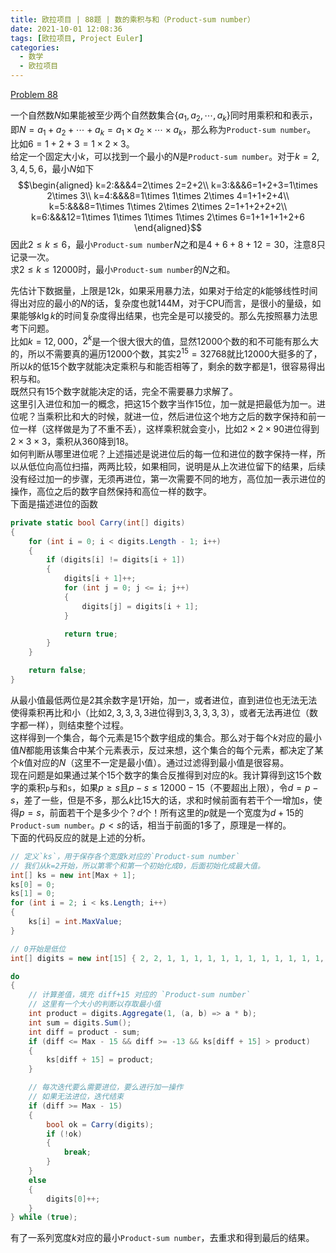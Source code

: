 ```yaml
---
title: 欧拉项目 | 88题 | 数的乘积与和（Product-sum number）
date: 2021-10-01 12:08:36
tags: [欧拉项目, Project Euler]
categories:
  - 数学
  - 欧拉项目
---
```

[Problem 88](https://projecteuler.net/problem=88)

一个自然数$N$如果能被至少两个自然数集合$\{a_1,a_2,\cdots,a_k\}$同时用乘积和和表示，即$N=a_1+a_2+\cdots+a_k=a_1\times a_2\times\cdots\times a_k$，那么称为`Product-sum number`。  
比如$6=1+2+3=1\times 2\times 3$。  
给定一个固定大小$k$，可以找到一个最小的$N$是`Product-sum number`。对于$k=2,3,4,5,6$，最小$N$如下
$$\begin{aligned}
k=2:&&&4=2\times 2=2+2\\
k=3:&&&6=1+2+3=1\times 2\times 3\\
k=4:&&&8=1\times 1\times 2\times 4=1+1+2+4\\
k=5:&&&8=1\times 1\times 2\times 2\times 2=1+1+2+2+2\\
k=6:&&&12=1\times 1\times 1\times 1\times 2\times 6=1+1+1+1+2+6
\end{aligned}$$
因此$2\leq k\leq 6$，最小`Product-sum number`$N$之和是$4+6+8+12=30$，注意8只记录一次。  
求$2\leq k\leq 12000$时，最小`Product-sum number`的$N$之和。

<!-- more -->

先估计下数据量，上限是12k，如果采用暴力法，如果对于给定的$k$能够线性时间得出对应的最小的$N$的话，复杂度也就144M，对于CPU而言，是很小的量级，如果能够$k\lg k$的时间复杂度得出结果，也完全是可以接受的。那么先按照暴力法思考下问题。  
比如$k=12,000$，$2^k$是一个很大很大的值，显然12000个数的和不可能有那么大的，所以不需要真的遍历12000个数，其实$2^{15}=32768$就比12000大挺多的了，所以$k$的低15个数字就能决定乘积与和能否相等了，剩余的数字都是1，很容易得出积与和。  
既然只有15个数字就能决定的话，完全不需要暴力求解了。  
这里引入进位和加一的概念，把这15个数字当作15位，加一就是把最低为加一。进位呢？当乘积比和大的时候，就进一位，然后进位这个地方之后的数字保持和前一位一样（这样做是为了不重不丢），这样乘积就会变小，比如$2\times 2\times 90$进位得到$2\times 3\times 3$，乘积从360降到18。  
如何判断从哪里进位呢？上述描述是说进位后的每一位和进位的数字保持一样，所以从低位向高位扫描，两两比较，如果相同，说明是从上次进位留下的结果，后续没有经过加一的步骤，无须再进位，第一次需要不同的地方，高位加一表示进位的操作，高位之后的数字自然保持和高位一样的数字。  
下面是描述进位的函数
```csharp
private static bool Carry(int[] digits)
{
    for (int i = 0; i < digits.Length - 1; i++)
    {
        if (digits[i] != digits[i + 1])
        {
            digits[i + 1]++;
            for (int j = 0; j <= i; j++)
            {
                digits[j] = digits[i + 1];
            }

            return true;
        }
    }

    return false;
}
```
从最小值最低两位是2其余数字是1开始，加一，或者进位，直到进位也无法无法使得乘积再比和小（比如$2,3,3,3,3$进位得到$3,3,3,3,3$），或者无法再进位（数字都一样），则结束整个过程。  
这样得到一个集合，每个元素是15个数字组成的集合。那么对于每个$k$对应的最小值$N$都能用该集合中某个元素表示，反过来想，这个集合的每个元素，都决定了某个$k$值对应的$N$（这里不一定是最小值）。通过过滤得到最小值是很容易。  
现在问题是如果通过某个15个数字的集合反推得到对应的$k$。我计算得到这15个数字的乘积`p`与和`s`，如果$p\geq s$且$p-s\leq 12000-15$（不要超出上限），令$d=p-s$，差了一些，但是不多，那么$k$比15大的话，求和时候前面有若干个一增加$s$，使得$p=s$，前面若干个是多少个？$d$个！所有这里的$p$就是一个宽度为$d+15$的`Product-sum number`。$p<s$的话，相当于前面的1多了，原理是一样的。  
下面的代码反应的就是上述的分析。
```csharp
// 定义`ks`，用于保存各个宽度k对应的`Product-sum number`
// 我们从k=2开始，所以第零个和第一个初始化成0，后面初始化成最大值。
int[] ks = new int[Max + 1];
ks[0] = 0;
ks[1] = 0;
for (int i = 2; i < ks.Length; i++)
{
    ks[i] = int.MaxValue;
}

// 0开始是低位
int[] digits = new int[15] { 2, 2, 1, 1, 1, 1, 1, 1, 1, 1, 1, 1, 1, 1, 1 };

do
{
    // 计算差值，填充 diff+15 对应的 `Product-sum number`
    // 这里有一个大小的判断以存取最小值
    int product = digits.Aggregate(1, (a, b) => a * b);
    int sum = digits.Sum();
    int diff = product - sum;
    if (diff <= Max - 15 && diff >= -13 && ks[diff + 15] > product)
    {
        ks[diff + 15] = product;
    }

    // 每次迭代要么需要进位，要么进行加一操作
    // 如果无法进位，迭代结束
    if (diff >= Max - 15)
    {
        bool ok = Carry(digits);
        if (!ok)
        {
            break;
        }
    }
    else
    {
        digits[0]++;
    }
} while (true);
```
有了一系列宽度$k$对应的最小`Product-sum number`，去重求和得到最后的结果。
